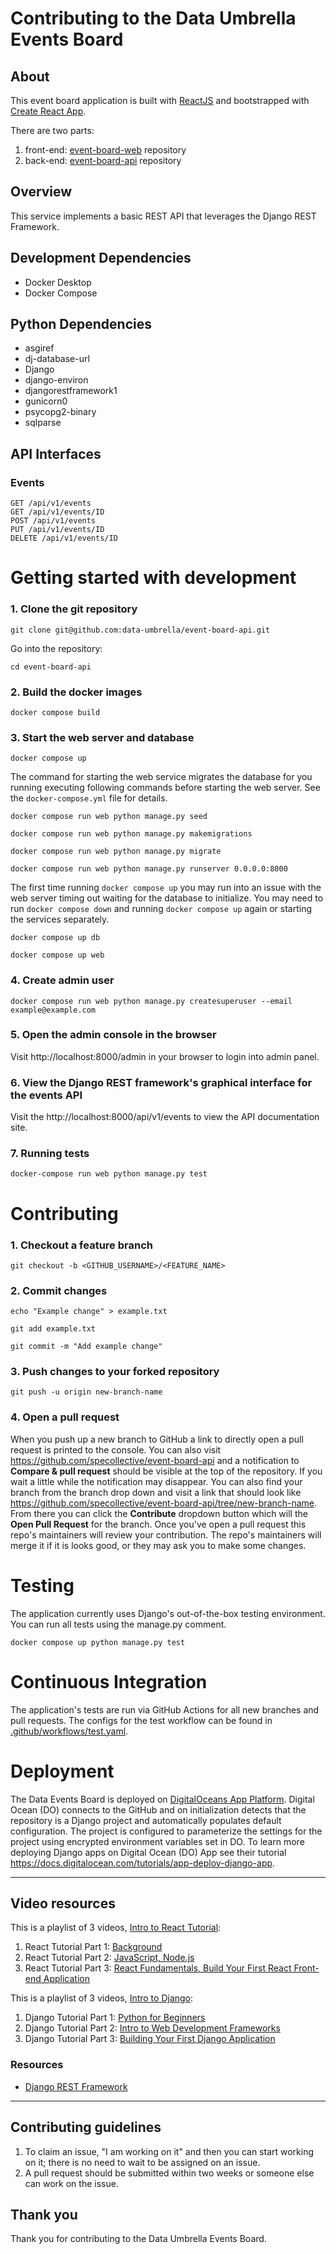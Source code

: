 # Contributing to the Data Umbrella Events Board

## About
This event board application is built with [ReactJS](https://reactjs.org/) and bootstrapped with [Create React App](https://github.com/facebook/create-react-app).

There are two parts:  
1. front-end: [event-board-web](https://github.com/data-umbrella/event-board-web) repository
1. back-end: [event-board-api](https://github.com/data-umbrella/event-board-api) repository

## Overview

This service implements a basic REST API that leverages the Django REST Framework.

## Development Dependencies

- Docker Desktop
- Docker Compose

## Python Dependencies

- asgiref
- dj-database-url
- Django
- django-environ
- djangorestframework1
- gunicorn0
- psycopg2-binary
- sqlparse

## API Interfaces

### Events
```
GET /api/v1/events  
GET /api/v1/events/ID
POST /api/v1/events
PUT /api/v1/events/ID
DELETE /api/v1/events/ID
```

# Getting started with development

### 1. Clone the git repository

  ```console
  git clone git@github.com:data-umbrella/event-board-api.git
  ```
  
  Go into the repository:  
  ```console
  cd event-board-api
  ```

### 2. Build the docker images

  ```console
  docker compose build
  ```

### 3. Start the web server and database

  ```console
  docker compose up
  ```

  The command for starting the web service migrates the database for you running executing following commands before starting the web server. See the `docker-compose.yml` file for details.
  
  ```console
  docker compose run web python manage.py seed
  ```
  ```console
  docker compose run web python manage.py makemigrations
  ```
  ```console
  docker compose run web python manage.py migrate
  ```
  ```console
  docker compose run web python manage.py runserver 0.0.0.0:8000
  ```

  The first time running `docker compose up` you may run into an issue with the web server timing out waiting for the database to initialize. You may need to run `docker compose down` and running `docker compose up` again or starting the services separately.

  ```console
  docker compose up db
  ```
  ```console
  docker compose up web
  ```

### 4. Create admin user

  ```console
  docker compose run web python manage.py createsuperuser --email example@example.com
  ```

### 5. Open the admin console in the browser

Visit http://localhost:8000/admin in your browser to login into admin panel.

### 6. View the Django REST framework's graphical interface for the events API

Visit the http://localhost:8000/api/v1/events to view the API documentation site.

### 7. Running tests

  ```console
  docker-compose run web python manage.py test
  ```

# Contributing

### 1. Checkout a feature branch

```console
git checkout -b <GITHUB_USERNAME>/<FEATURE_NAME>
```

### 2. Commit changes

```console
echo "Example change" > example.txt
```
```console
git add example.txt
```
```console
git commit -m "Add example change"
```

### 3. Push changes to your forked repository

```console
git push -u origin new-branch-name
```

### 4. Open a pull request

When you push up a new branch to GitHub a link to directly open a pull request is printed to the console. You can also visit https://github.com/specollective/event-board-api and a notification to **Compare & pull request** should be visible at the top of the repository. If you wait a little while the notification may disappear. You can also find your branch from the branch drop down and visit a link that should look like https://github.com/specollective/event-board-api/tree/new-branch-name. From there you can click the **Contribute** dropdown button which will the **Open Pull Request** for the branch. Once you've open a pull request this repo's maintainers will review your contribution. The repo's maintainers will merge it if it is looks good, or they may ask you to make some changes.

# Testing

The application currently uses Django's out-of-the-box testing environment. You can run all tests using the manage.py comment.

  ```console
  docker compose up python manage.py test
  ```

# Continuous Integration

The application's tests are run via GitHub Actions for all new branches and pull requests. The configs for the test workflow can be found in [.github/workflows/test.yaml](https://github.com/specollective/event-board-api/blob/main/.github/workflows/test.yaml).

# Deployment

The Data Events Board is deployed on [DigitalOceans App Platform](https://www.digitalocean.com/products/app-platform). Digital Ocean (DO) connects to the GitHub and on initialization detects that the repository is a Django project and automatically populates default configuration. The project is configured to parameterize the settings for the project using encrypted environment variables set in DO. To learn more deploying Django apps on Digital Ocean (DO) App see their tutorial https://docs.digitalocean.com/tutorials/app-deploy-django-app.


---

## Video resources

This is a playlist of 3 videos, [Intro to React Tutorial](https://www.youtube.com/playlist?list=PLBKcU7Ik-ir9bAT2eXmQ4Ojn2--hT3O87):  
1. React Tutorial Part 1: [Background](https://youtu.be/jNO-pPR7zkg)
1. React Tutorial Part 2: [JavaScript, Node.js](https://youtu.be/JWt4Z4sAlxk)
1. React Tutorial Part 3: [React Fundamentals, Build Your First React Front-end Application](https://youtu.be/MSAbOBHGkhw)

This is a playlist of 3 videos, [Intro to Django](https://www.youtube.com/playlist?list=PLBKcU7Ik-ir9HhpZQr3WolhYgbqtZSJZr):  
1. Django Tutorial Part 1: [Python for Beginners](https://youtu.be/Yr1ewxg8os8)
1. Django Tutorial Part 2: [Intro to Web Development Frameworks](https://youtu.be/K4NQmrGEWGM)
1. Django Tutorial Part 3: [Building Your First Django Application](https://www.youtube.com/watch?v=QTQSzirDs8E&list=PLBKcU7Ik-ir9HhpZQr3WolhYgbqtZSJZr&index=3&t=1s)

### Resources
- [Django REST Framework](https://www.django-rest-framework.org/)

---

## Contributing guidelines

1) To claim an issue, "I am working on it" and then you can start working on it; there is no need to wait to be assigned on an issue.
2) A pull request should be submitted within two weeks or someone else can work on the issue.


## Thank you
Thank you for contributing to the Data Umbrella Events Board.

